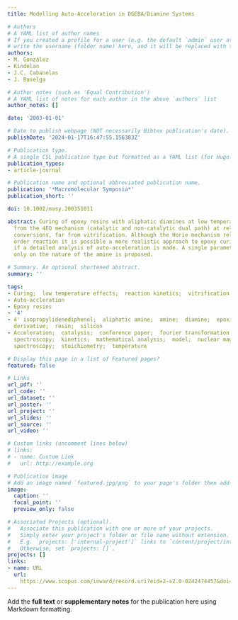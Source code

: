 ```yaml
---
title: Modelling Auto-Acceleration in DGEBA/Diamine Systems

# Authors
# A YAML list of author names
# If you created a profile for a user (e.g. the default `admin` user at `content/authors/admin/`), 
# write the username (folder name) here, and it will be replaced with their full name and linked to their profile.
authors:
- M. González
- Kindelan
- J.C. Cabanelas
- J. Baselga

# Author notes (such as 'Equal Contribution')
# A YAML list of notes for each author in the above `authors` list
author_notes: []

date: '2003-01-01'

# Date to publish webpage (NOT necessarily Bibtex publication's date).
publishDate: '2024-01-17T16:47:55.156383Z'

# Publication type.
# A single CSL publication type but formatted as a YAML list (for Hugo requirements).
publication_types:
- article-journal

# Publication name and optional abbreviated publication name.
publication: '*Macromolecular Symposia*'
publication_short: ''

doi: 10.1002/masy.200351011

abstract: Curing of epoxy resins with aliphatic diamines at low temperatures deviates
  from the 4EQ mechanism (catalytic and non-catalytic dual path) at relatively low
  conversions, far from vitrification. Although the Horie mechanism relies on a third
  order reaction it is possible a more realistic approach to epoxy curing kinetics
  if a detailed analysis of auto-acceleration is made. A single parameter dependent
  only on the nature of the amine is proposed.

# Summary. An optional shortened abstract.
summary: ''

tags:
- Curing;  low temperature effects;  reaction kinetics;  vitrification
- Auto-accleration
- Epoxy resins
- '4'
- 4' isopropylidenediphenol;  aliphatic amine;  amine;  diamine;  epoxide;  ether
  derivative;  resin;  silicon
- Acceleration;  catalysis;  conference paper;  fourier transformation;  infrared
  spectroscopy;  kinetics;  mathematical analysis;  model;  nuclear magnetic resonance
  spectroscopy;  stoichiometry;  temperature

# Display this page in a list of Featured pages?
featured: false

# Links
url_pdf: ''
url_code: ''
url_dataset: ''
url_poster: ''
url_project: ''
url_slides: ''
url_source: ''
url_video: ''

# Custom links (uncomment lines below)
# links:
# - name: Custom Link
#   url: http://example.org

# Publication image
# Add an image named `featured.jpg/png` to your page's folder then add a caption below.
image:
  caption: ''
  focal_point: ''
  preview_only: false

# Associated Projects (optional).
#   Associate this publication with one or more of your projects.
#   Simply enter your project's folder or file name without extension.
#   E.g. `projects: ['internal-project']` links to `content/project/internal-project/index.md`.
#   Otherwise, set `projects: []`.
projects: []
links:
- name: URL
  url: 
    https://www.scopus.com/inward/record.uri?eid=2-s2.0-0242474457&doi=10.1002%2fmasy.200351011&partnerID=40&md5=676fcd0d4e22b4dc2147c37d1c0b8b2b
---
```


Add the **full text** or **supplementary notes** for the publication here using Markdown formatting.
